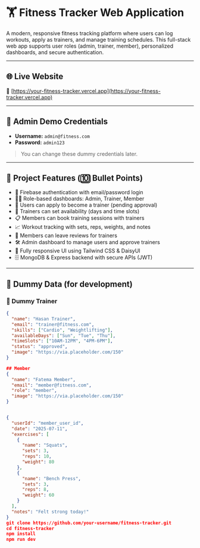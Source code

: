 # 🏋️ Fitness Tracker Web Application

A modern, responsive fitness tracking platform where users can log workouts, apply as trainers, and manage training schedules. This full-stack web app supports user roles (admin, trainer, member), personalized dashboards, and secure authentication.

---

## 🌐 Live Website

🔗 [https://your-fitness-tracker.vercel.app](https://your-fitness-tracker.vercel.app)

---

## 👤 Admin Demo Credentials

- **Username:** `admin@fitness.com`
- **Password:** `admin123`

> You can change these dummy credentials later.

---

## 🚀 Project Features (🔟 Bullet Points)

- 🔐 Firebase authentication with email/password login
- 🧑‍💼 Role-based dashboards: Admin, Trainer, Member
- 📝 Users can apply to become a trainer (pending approval)
- 📅 Trainers can set availability (days and time slots)
- 📋 Members can book training sessions with trainers
- 📈 Workout tracking with sets, reps, weights, and notes
- 💬 Members can leave reviews for trainers
- 🛠 Admin dashboard to manage users and approve trainers
- 📱 Fully responsive UI using Tailwind CSS & DaisyUI
- 🗄️ MongoDB & Express backend with secure APIs (JWT)

---

## 🧪 Dummy Data (for development)

### 🧑 Dummy Trainer
```json
{
  "name": "Hasan Trainer",
  "email": "trainer@fitness.com",
  "skills": ["Cardio", "Weightlifting"],
  "availableDays": ["Sun", "Tue", "Thu"],
  "timeSlots": ["10AM-12PM", "4PM-6PM"],
  "status": "approved",
  "image": "https://via.placeholder.com/150"
}

## Member 
{
  "name": "Fatema Member",
  "email": "member@fitness.com",
  "role": "member",
  "image": "https://via.placeholder.com/150"
}


{
  "userId": "member_user_id",
  "date": "2025-07-11",
  "exercises": [
    {
      "name": "Squats",
      "sets": 3,
      "reps": 10,
      "weight": 80
    },
    {
      "name": "Bench Press",
      "sets": 3,
      "reps": 8,
      "weight": 60
    }
  ],
  "notes": "Felt strong today!"
}
git clone https://github.com/your-username/fitness-tracker.git
cd fitness-tracker
npm install
npm run dev
